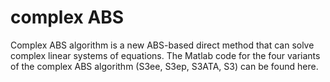 # complex ABS
Complex ABS algorithm is a new ABS-based direct method that can solve complex linear systems of equations.
The Matlab code for the four variants of the complex ABS algorithm (S3ee, S3ep, S3ATA, S3) can be found here.
